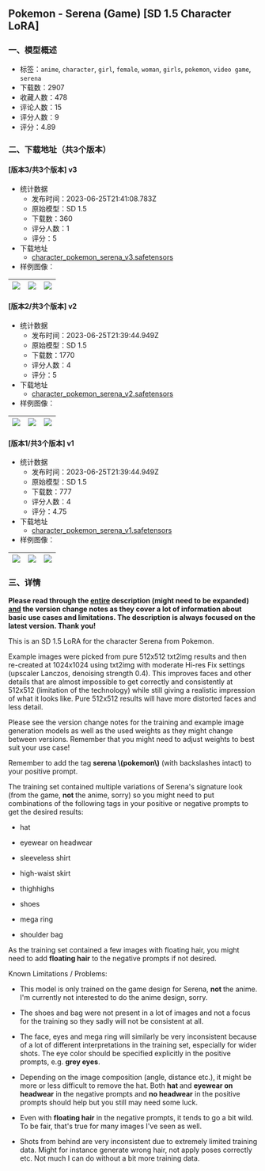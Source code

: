 ## Pokemon - Serena (Game) [SD 1.5 Character LoRA]
### 一、模型概述

- 标签：`anime`, `character`, `girl`, `female`, `woman`, `girls`, `pokemon`, `video game`, `serena`
- 下载数：2907
- 收藏人数：478
- 评论人数：15
- 评分人数：9
- 评分：4.89

### 二、下载地址（共3个版本）

#### [版本3/共3个版本] v3

- 统计数据
  - 发布时间：2023-06-25T21:41:08.783Z
  - 原始模型：SD 1.5
  - 下载数：360
  - 评分人数：1
  - 评分：5
- 下载地址
  - [character_pokemon_serena_v3.safetensors](https://civitai.com/api/download/models/104094)
- 样例图像：

| <img src="https://image.civitai.com/xG1nkqKTMzGDvpLrqFT7WA/d281d53e-2ff0-4a69-be54-ad3b37419481/width=450/1289359.jpeg" /> | <img src="https://image.civitai.com/xG1nkqKTMzGDvpLrqFT7WA/e41333bf-0e19-4d31-b0cc-aaf1b540612c/width=450/1289361.jpeg" /> | <img src="https://image.civitai.com/xG1nkqKTMzGDvpLrqFT7WA/cbc4c766-b473-4d59-8577-3fdc8b7fdc5c/width=450/1289360.jpeg" /> |
| ---- | ---- | ---- |

#### [版本2/共3个版本] v2

- 统计数据
  - 发布时间：2023-06-25T21:39:44.949Z
  - 原始模型：SD 1.5
  - 下载数：1770
  - 评分人数：4
  - 评分：5
- 下载地址
  - [character_pokemon_serena_v2.safetensors](https://civitai.com/api/download/models/24849)
- 样例图像：

| <img src="https://image.civitai.com/xG1nkqKTMzGDvpLrqFT7WA/02524862-9c0d-4c43-ac26-edf9f1c2b400/width=450/276529.jpeg" /> | <img src="https://image.civitai.com/xG1nkqKTMzGDvpLrqFT7WA/ad195557-ef42-496e-0179-6bec31e9ed00/width=450/276528.jpeg" /> | <img src="https://image.civitai.com/xG1nkqKTMzGDvpLrqFT7WA/d30601a7-ee30-4cf8-d17b-b16fb0a60300/width=450/276527.jpeg" /> |
| ---- | ---- | ---- |

#### [版本1/共3个版本] v1

- 统计数据
  - 发布时间：2023-06-25T21:39:44.949Z
  - 原始模型：SD 1.5
  - 下载数：777
  - 评分人数：4
  - 评分：4.75
- 下载地址
  - [character_pokemon_serena_v1.safetensors](https://civitai.com/api/download/models/19158)
- 样例图像：

| <img src="https://image.civitai.com/xG1nkqKTMzGDvpLrqFT7WA/b2c5f284-a6ef-4df5-e734-0df3dfb07b00/width=450/200640.jpeg" /> | <img src="https://image.civitai.com/xG1nkqKTMzGDvpLrqFT7WA/d37922c7-cdde-4d56-5c07-2db1d3f87d00/width=450/200642.jpeg" /> | <img src="https://image.civitai.com/xG1nkqKTMzGDvpLrqFT7WA/2f1085cb-78b9-4390-6e30-b9d404d0d100/width=450/200641.jpeg" /> |
| ---- | ---- | ---- |


### 三、详情
<p><strong>Please read through the <u>entire</u> description (might need to be expanded) <u>and</u> the version change notes as they cover a lot of information about basic use cases and limitations. The description is always focused on the latest version. Thank you!</strong></p><p></p><p>This is an SD 1.5 LoRA for the character Serena from Pokemon.</p><p></p><p>Example images were picked from pure 512x512 txt2img results and then re-created at 1024x1024 using txt2img with moderate Hi-res Fix settings (upscaler Lanczos, denoising strength 0.4). This improves faces and other details that are almost impossible to get correctly and consistently at 512x512 (limitation of the technology) while still giving a realistic impression of what it looks like. Pure 512x512 results will have more distorted faces and less detail.</p><p></p><p>Please see the version change notes for the training and example image generation models as well as the used weights as they might change between versions. Remember that you might need to adjust weights to best suit your use case!</p><p></p><p>Remember to add the tag <strong>serena \(pokemon\)</strong> (with backslashes intact) to your positive prompt.</p><p></p><p>The training set contained multiple variations of Serena's signature look (from the game, <strong>not </strong>the anime, sorry) so you might need to put combinations of the following tags in your positive or negative prompts to get the desired results:</p><p></p><ul><li><p>hat</p></li><li><p>eyewear on headwear</p></li><li><p>sleeveless shirt</p></li><li><p>high-waist skirt</p></li><li><p>thighhighs</p></li><li><p>shoes</p></li><li><p>mega ring</p></li><li><p>shoulder bag</p></li></ul><p></p><p>As the training set contained a few images with floating hair, you might need to add <strong>floating hair</strong> to the negative prompts if not desired.</p><p></p><p>Known Limitations / Problems:</p><ul><li><p>This model is only trained on the game design for Serena, <strong>not </strong>the anime. I'm currently not interested to do the anime design, sorry.</p></li><li><p>The shoes and bag were not present in a lot of images and not a focus for the training so they sadly will not be consistent at all.</p></li><li><p>The face, eyes and mega ring will similarly be very inconsistent because of a lot of different interpretations in the training set, especially for wider shots. The eye color should be specified explicitly in the positive prompts, e.g. <strong>grey eyes</strong>.</p></li><li><p>Depending on the image composition (angle, distance etc.), it might be more or less difficult to remove the hat. Both <strong>hat </strong>and <strong>eyewear on headwear</strong> in the negative prompts and <strong>no headwear</strong> in the positive prompts should help but you still may need some luck.</p></li><li><p>Even with <strong>floating hair</strong> in the negative prompts, it tends to go a bit wild. To be fair, that's true for many images I've seen as well.</p></li><li><p>Shots from behind are very inconsistent due to extremely limited training data. Might for instance generate wrong hair, not apply poses correctly etc. Not much I can do without a bit more training data.</p></li></ul>